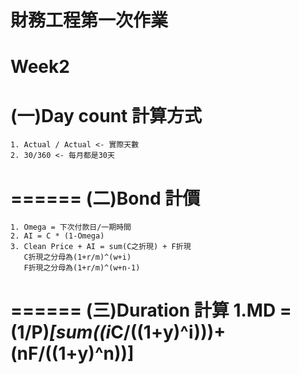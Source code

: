# 財務工程第一次作業
  

Week2 
=======
(一)Day count 計算方式
======
    1. Actual / Actual <- 實際天數
    2. 30/360 <- 每月都是30天
======
(二)Bond 計價
======
    1. Omega = 下次付款日/一期時間
    2. AI = C * (1-Omega)
    3. Clean Price + AI = sum(C之折現) + F折現
       C折現之分母為(1+r/m)^(w+i)
       F折現之分母為(1+r/m)^(w+n-1)
======
(三)Duration 計算
    1.MD = (1/P)*[sum((i*C/((1+y)^i)))+(nF/((1+y)^n))]
======    
